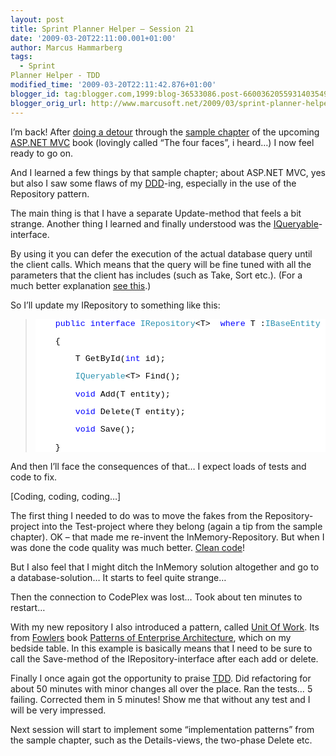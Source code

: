 ```yaml
---
layout: post
title: Sprint Planner Helper – Session 21
date: '2009-03-20T22:11:00.001+01:00'
author: Marcus Hammarberg
tags:
  - Sprint
Planner Helper - TDD
modified_time: '2009-03-20T22:11:42.876+01:00'
blogger_id: tag:blogger.com,1999:blog-36533086.post-6600362055931403549
blogger_orig_url: http://www.marcusoft.net/2009/03/sprint-planner-helper-session-21.html
---
```



I’m back! After [doing a
detour](http://www.marcusoft.net/2009/03/aspnet-mvc-nerd-dinner-example.html)
through the <a
href="http://aspnetmvcbook.s3.amazonaws.com/aspnetmvc-nerdinner_v1.pdf"
target="_blank">sample chapter</a> of the upcoming
<a href="http://www.asp.net/mvc/" target="_blank">ASP.NET MVC</a> book
(lovingly called “The four faces”, i heard…) I now feel ready to go on.

And I learned a few things by that sample chapter; about ASP.NET MVC,
yes but also I saw some flaws of my
<a href="http://en.wikipedia.org/wiki/Domain-driven_design"
target="_blank">DDD</a>-ing, especially in the use of the Repository
pattern.

The main thing is that I have a separate Update-method that feels a bit
strange. Another thing I learned and finally understood was the <a
href="http://msdn.microsoft.com/en-us/library/system.linq.iqueryable.aspx"
target="_blank">IQueryable</a>-interface.

By using it you can defer the execution of the actual database query
until the client calls. Which means that the query will be fine tuned
with all the parameters that the client has includes (such as Take, Sort
etc.). (For a much better explanation <a
href="http://msdn.microsoft.com/en-us/library/system.linq.iqueryable.aspx"
target="_blank">see this</a>.)

So I’ll update my IRepository to something like this:

> <div
> style="font-size: 10pt; background: white; color: black; font-family: courier new">
>
>     <span style="color: blue">public</span> <span
> style="color: blue">interface</span> <span
> style="color: #2b91af">IRepository</span>\<T\>  <span
> style="color: blue">where</span> T :<span
> style="color: #2b91af">IBaseEntity</span>
>
>     {
>
>         T GetById(<span style="color: blue">int</span> id);
>
>         <span style="color: #2b91af">IQueryable</span>\<T\> Find();
>
>         <span style="color: blue">void</span> Add(T entity);
>
>         <span style="color: blue">void</span> Delete(T entity);
>
>         <span style="color: blue">void</span> Save();
>
>     }
>
> </div>

And then I’ll face the consequences of that… I expect loads of tests and
code to fix.

\[Coding, coding, coding…\]

The first thing I needed to do was to move the fakes from the
Repository-project into the Test-project where they belong (again a tip
from the sample chapter). OK – that made me re-invent the
InMemory-Repository. But when I was done the code quality was much
better. <a
href="http://www.amazon.com/Clean-Code-Handbook-Software-Craftsmanship/dp/0132350882"
target="_blank">Clean code</a>!

But I also feel that I might ditch the InMemory solution altogether and
go to a database-solution… It starts to feel quite strange…

Then the connection to CodePlex was lost… Took about ten minutes to
restart…

With my new repository I also introduced a pattern, called
<a href="http://martinfowler.com/eaaCatalog/unitOfWork.html"
target="_blank">Unit Of Work</a>. Its from
<a href="http://martinfowler.com/" target="_blank">Fowlers</a> book
<a href="http://martinfowler.com/books.html#eaa"
target="_blank">Patterns of Enterprise Architecture</a>, which on my
bedside table. In this example is basically means that I need to be sure
to call the Save-method of the IRepository-interface after each add or
delete.

Finally I once again got the opportunity to praise
<a href="http://en.wikipedia.org/wiki/Test-driven_development"
target="_blank">TDD</a>. Did refactoring for about 50 minutes with minor
changes all over the place. Ran the tests… 5 failing. Corrected them in
5 minutes! Show me that without any test and I will be very impressed.

Next session will start to implement some “implementation patterns” from
the sample chapter, such as the Details-views, the two-phase Delete etc.
